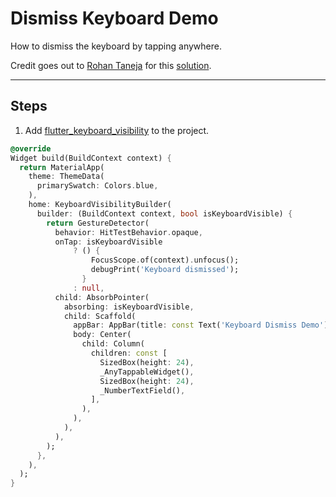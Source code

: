 # Dismiss Keyboard Demo

How to dismiss the keyboard by tapping anywhere.

Credit goes out to [Rohan Taneja](https://twitter.com/rohantaneja_) for this [solution](https://gist.github.com/rohan20/7c6925d06284d3172a84e5db8f505a3b#gistcomment-4012851).

---

## Steps

1. Add [flutter_keyboard_visibility](https://pub.dev/packages/flutter_keyboard_visibility) to the project.

```dart
@override
Widget build(BuildContext context) {
  return MaterialApp(
    theme: ThemeData(
      primarySwatch: Colors.blue,
    ),
    home: KeyboardVisibilityBuilder(
      builder: (BuildContext context, bool isKeyboardVisible) {
        return GestureDetector(
          behavior: HitTestBehavior.opaque,
          onTap: isKeyboardVisible
              ? () {
                  FocusScope.of(context).unfocus();
                  debugPrint('Keyboard dismissed');
                }
              : null,
          child: AbsorbPointer(
            absorbing: isKeyboardVisible,
            child: Scaffold(
              appBar: AppBar(title: const Text('Keyboard Dismiss Demo')),
              body: Center(
                child: Column(
                  children: const [
                    SizedBox(height: 24),
                    _AnyTappableWidget(),
                    SizedBox(height: 24),
                    _NumberTextField(),
                  ],
                ),
              ),
            ),
          ),
        );
      },
    ),
  );
}
```